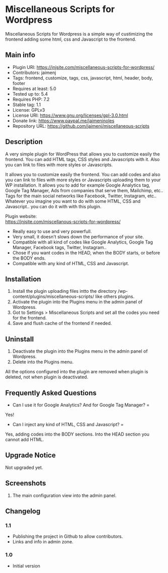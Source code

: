 # Miscellaneous Scripts for Wordpress 

Miscellaneous Scripts for Wordpress is a simple way of custimizing the frontend adding some html, css and Javascript to the frontend.

## Main info

* Plugin URI: https://jnjsite.com/miscellaneous-scripts-for-wordpress/
* Contributors: jaimenj
* Tags: frontend, customize, tags, css, javascript, html, header, body, footer
* Requires at least: 5.0
* Tested up to: 5.4
* Requires PHP: 7.2
* Stable tag: 1.1
* License: GPLv3
* License URI: https://www.gnu.org/licenses/gpl-3.0.html
* Donate link: https://www.paypal.me/jaimeninoles
* Repository URL: https://github.com/jaimenj/miscellaneous-scripts

## Description

A very simple plugin for WordPress that allows you to customize easily the frontend. You can add HTML tags, CSS styles and Javascripts with it. Also you can link to files with more styles or Javascripts.

It allows you to customize easily the frontend. You can add codes and also you can link to files with more styles or Javascripts uploading them to your WP installation. It allows you to add for example Google Analytics tag, Google Tag Manager, Ads from companies that serve them, Mailchimp, etc.. Tags for the main social networks like Facebook, Twitter, Instagram, etc.. Whatever you imagine you want to do with some HTML, CSS and Javascript.. you can do it with with this plugin.

Plugin website: \
<a href="https://jnjsite.com/miscellanous-scripts-for-wordpress/">https://jnjsite.com/miscellanous-scripts-for-wordpress/</a>

* Really easy to use and very powerfull.
* Very small, it doesn't slows down the performance of your site.
* Compatible with all kind of codes like Google Analytics, Google Tag Manager, Facebook tags, Twitter, Instagram..
* Chose if you want codes in the HEAD, when the BODY starts, or before the BODY ends.
* Compatible with any kind of HTML, CSS and Javascript.

## Installation

1. Install the plugin uploading files intto the directory /wp-content/plugins/miscellaneous-scripts/ like others plugins.
2. Activate the plugin into the Plugins menu in the admin panel of Wordpress.
3. Got to Settings > Miscellaneous Scripts and set all the codes you need for the frontend.
4. Save and flush cache of the frontend if needed.

## Uninstall

1. Deactivate the plugin into the Plugins menu in the admin panel of Wordpress.
2. Delete into the Plugins menu.

All the options configured into the plugin are removed when plugin is deleted, not when plugin is deactivated.

## Frequently Asked Questions

* Can I use it for Google Analytics? And for Google Tag Manager? =

Yes!

* Can I inject any kind of HTML, CSS and Javascript? =

Yes, adding codes into the BODY sections. Into the HEAD section you cannot add HTML.

## Upgrade Notice

Not upgraded yet.

## Screenshots

1. The main configuration view into the admin panel.

## Changelog

### 1.1
* Publishing the project in Github to allow contributors.
* Links and info in admin zone.

### 1.0
* Initial version
